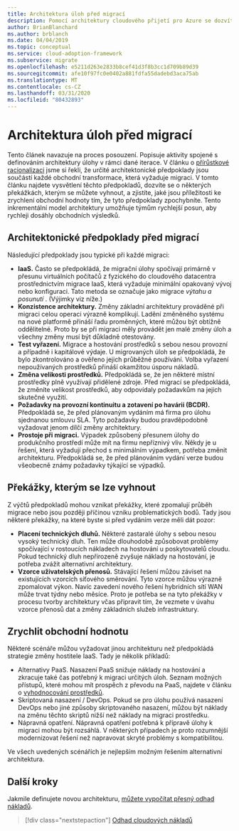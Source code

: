 ```yaml
---
title: Architektura úloh před migrací
description: Pomocí architektury cloudového přijetí pro Azure se dozvíte, jak definovat novou architekturu před tím, než začne migrace do cloudu.
author: BrianBlanchard
ms.author: brblanch
ms.date: 04/04/2019
ms.topic: conceptual
ms.service: cloud-adoption-framework
ms.subservice: migrate
ms.openlocfilehash: e5211d263e2833b8cef41d3f8b3cc1d709b89d39
ms.sourcegitcommit: afe10f97fc0e0402a881fdfa55dadebd3aca75ab
ms.translationtype: MT
ms.contentlocale: cs-CZ
ms.lasthandoff: 03/31/2020
ms.locfileid: "80432893"
---
```

# <a name="architect-workloads-prior-to-migration"></a>Architektura úloh před migrací

Tento článek navazuje na proces posouzení. Popisuje aktivity spojené s definováním architektury úlohy v rámci dané iterace. V článku o [přírůstkové racionalizaci](../../../digital-estate/rationalize.md) jsme si řekli, že určité architektonické předpoklady jsou součástí každé obchodní transformace, která vyžaduje migraci. V tomto článku najdete vysvětlení těchto předpokladů, dozvíte se o některých překážkách, kterým se můžete vyhnout, a zjistíte, jaké jsou příležitosti ke zrychlení obchodní hodnoty tím, že tyto předpoklady zpochybníte. Tento inkrementální model architektury umožňuje týmům rychlejší posun, aby rychleji dosáhly obchodních výsledků.

## <a name="architecture-assumptions-prior-to-migration"></a>Architektonické předpoklady před migrací

Následující předpoklady jsou typické při každé migraci:

- **IaaS.** Často se předpokládá, že migrační úlohy spočívají primárně v přesunu virtuálních počítačů z fyzického do cloudového datacentra prostřednictvím migrace IaaS, která vyžaduje minimální opakovaný vývoj nebo konfiguraci. Tato metoda se označuje jako migrace _výtahu a posunutí_ . (Výjimky viz níže.)
- **Konzistence architektury.** Změny základní architektury prováděné při migraci celou operaci výrazně komplikují. Ladění změněného systému na nové platformě přináší řadu proměnných, které můžou být obtížně oddělitelné. Proto by se při migraci měly provádět jen malé změny úloh a všechny změny musí být důkladně otestovány.
- **Test vyřazení.** Migrace a hostování prostředků s sebou nesou provozní a případně i kapitálové výdaje. U migrovaných úloh se předpokládá, že bylo zkontrolováno a ověřeno jejich průběžné používání. Volba vyřazení nepoužívaných prostředků přináší okamžitou úsporu nákladů.
- **Změna velikosti prostředků.** Předpokládá se, že jen některé místní prostředky plně využívají přidělené zdroje. Před migrací se předpokládá, že změníte velikost prostředků, aby odpovídaly požadavkům na jejich skutečné využití.
- **Požadavky na provozní kontinuitu a zotavení po havárii (BCDR).** Předpokládá se, že před plánovaným vydáním má firma pro úlohu sjednanou smlouvu SLA. Tyto požadavky budou pravděpodobně vyžadovat jenom dílčí změny architektury.
- **Prostoje při migraci.** Výpadek způsobený přesunem úlohy do produkčního prostředí může mít na firmu nepříznivý vliv. Někdy je u řešení, která vyžadují přechod s minimálním výpadkem, potřeba změnit architekturu. Předpokládá se, že před plánováním vydání verze budou všeobecně známy požadavky týkající se výpadků.

## <a name="roadblocks-that-can-be-avoided"></a>Překážky, kterým se lze vyhnout

Z výčtů předpokladů mohou vznikat překážky, které zpomalují průběh migrace nebo jsou později příčinou vzniku problematických bodů. Tady jsou některé překážky, na které byste si před vydáním verze měli dát pozor:

- **Placení technických dluhů.** Některé zastaralé úlohy s sebou nesou vysoký technický dluh. Ten může dlouhodobě způsobovat problémy spočívající v rostoucích nákladech na hostování u poskytovatelů cloudu. Pokud technický dluh nepřirozeně zvyšuje náklady na hostování, je potřeba zvážit alternativní architektury.
- **Vzorce uživatelských přenosů.** Stávající řešení můžou záviset na existujících vzorcích síťového směrování. Tyto vzorce můžou výrazně zpomalovat výkon. Navíc zavedení nového řešení hybridních sítí WAN může trvat týdny nebo měsíce. Proto je potřeba se na tyto překážky v procesu tvorby architektury včas připravit tím, že vezmete v úvahu vzorce přenosů dat a změny základních služeb infrastruktury.

## <a name="accelerate-business-value"></a>Zrychlit obchodní hodnotu

Některé scénáře můžou vyžadovat jinou architekturu než předpokládá strategie změny hostitele IaaS. Tady je několik příkladů:

- Alternativy PaaS. Nasazení PaaS snižuje náklady na hostování a zkracuje také čas potřebný k migraci určitých úloh. Seznam možných přístupů, které mohou mít prospěch z převodu na PaaS, najdete v článku o [vyhodnocování prostředků](./evaluate.md).
- Skriptovaná nasazení / DevOps. Pokud se pro úlohu používá nasazení DevOps nebo jiné způsoby skriptovaného nasazení, můžou být náklady na změnu těchto skriptů nižší než náklady na migraci prostředku.
- Nápravná opatření. Nápravná opatření potřebná k přípravě úlohy k migraci mohou být rozsáhlá. V některých případech je proto rozumnější modernizovat řešení než napravovat skryté problémy s kompatibilitou.

Ve všech uvedených scénářích je nejlepším možným řešením alternativní architektura.

## <a name="next-steps"></a>Další kroky

Jakmile definujete novou architekturu, [můžete vypočítat přesný odhad nákladů](./estimate.md).

> [!div class="nextstepaction"]
> [Odhad cloudových nákladů](./estimate.md)

